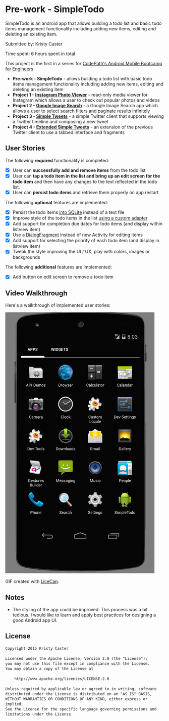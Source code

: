 # Pre-work - SimpleTodo

SimpleTodo is an android app that allows building a todo list and basic todo items management functionality including adding new items, editing and deleting an existing item.

Submitted by: Kristy Caster

Time spent: 6 hours spent in total

This project is the first in a series for [CodePath's Android Mobile Bootcamp for Engineers](http://codepath.com/androidbootcamp)

* **Pre-work - SimpleTodo** - allows building a todo list with basic todo items management functionality including adding new items, editing and deleting an existing item
* **Project 1 - [Instagram Photo Viewer](https://github.com/kristeaac/codepath-project-1-instagram-photo-viewer)** - read-only media viewer for Instagram which allows a user to check out popular photos and videos 
* **Project 2 - [Google Image Search](https://github.com/kristeaac/codepath-project-2-google-image-search)** - a Google Image Search app which allows a user to select search filters and paginate results infinitely
* **Project 3 - [Simple Tweets](https://github.com/kristeaac/codepath-project-3-twitter-client)** - a simple Twitter client that supports viewing a Twitter timeline and composing a new tweet
* **Project 4 - [Extended Simple Tweets](https://github.com/kristeaac/codepath-project-4-extended-twitter-client)** - an extension of the previous Twitter client to use a tabbed interface and fragments

## User Stories

The following **required** functionality is completed:

* [X] User can **successfully add and remove items** from the todo list
* [X] User can **tap a todo item in the list and bring up an edit screen for the todo item** and then have any changes to the text reflected in the todo list.
* [X] User can **persist todo items** and retrieve them properly on app restart

The following **optional** features are implemented:

* [X] Persist the todo items [into SQLite](http://guides.codepath.com/android/Persisting-Data-to-the-Device#sqlite) instead of a text file
* [X] Improve style of the todo items in the list [using a custom adapter](http://guides.codepath.com/android/Using-an-ArrayAdapter-with-ListView)
* [X] Add support for completion due dates for todo items (and display within listview item)
* [X] Use a [DialogFragment](http://guides.codepath.com/android/Using-DialogFragment) instead of new Activity for editing items
* [X] Add support for selecting the priority of each todo item (and display in listview item)
* [X] Tweak the style improving the UI / UX, play with colors, images or backgrounds

The following **additional** features are implemented:

* [X] Add button on edit screen to remove a todo item

## Video Walkthrough 

Here's a walkthrough of implemented user stories:

<img src='https://raw.githubusercontent.com/kristeaac/codepath-project-0-todo/master/walkthrough.gif' title='Video Walkthrough' width='' alt='Video Walkthrough' />

GIF created with [LiceCap](http://www.cockos.com/licecap/).

## Notes

* The styling of the app could be improved. This process was a bit tedious. I would like to learn and apply best practices for designing a good Android app UI. 

## License

    Copyright 2015 Kristy Caster

    Licensed under the Apache License, Version 2.0 (the "License");
    you may not use this file except in compliance with the License.
    You may obtain a copy of the License at

        http://www.apache.org/licenses/LICENSE-2.0

    Unless required by applicable law or agreed to in writing, software
    distributed under the License is distributed on an "AS IS" BASIS,
    WITHOUT WARRANTIES OR CONDITIONS OF ANY KIND, either express or implied.
    See the License for the specific language governing permissions and
    limitations under the License.
